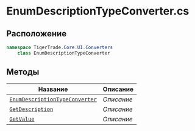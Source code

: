 
# EnumDescriptionTypeConverter.cs
## Расположение
```csharp
namespace TigerTrade.Core.UI.Converters  
    class EnumDescriptionTypeConverter
```

## Методы
| Название | Описание |
| --- | --- |
| [`EnumDescriptionTypeConverter`](./Методы/EnumDescriptionTypeConverter.md) | *Описание* |
| [`GetDescription`](./Методы/GetDescription.md) | *Описание* |
| [`GetValue`](./Методы/GetValue.md) | *Описание* |
